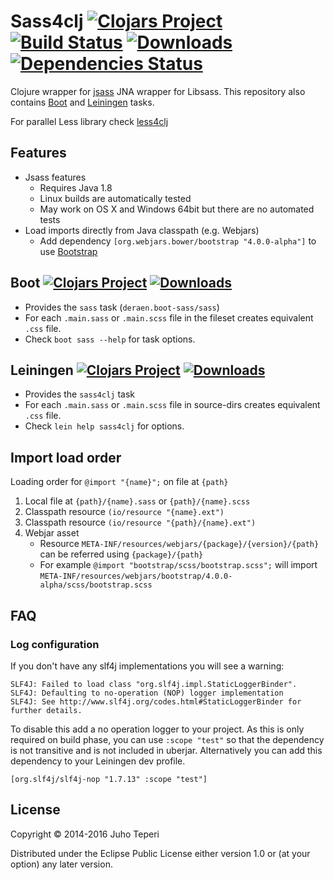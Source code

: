 # Sass4clj [![Clojars Project](https://img.shields.io/clojars/v/deraen/sass4clj.svg)](https://clojars.org/deraen/sass4clj) [![Build Status](https://travis-ci.org/Deraen/sass4clj.svg?branch=master)](https://travis-ci.org/Deraen/sass4clj) [![Downloads](https://jarkeeper.com/deraen/sass4clj/downloads.svg)](https://jarkeeper.com/deraen/sass4clj) [![Dependencies Status](https://jarkeeper.com/deraen/sass4clj/status.svg)](https://jarkeeper.com/deraen/sass4clj)

Clojure wrapper for [jsass](https://github.com/bit3/jsass/) JNA wrapper for Libsass.
This repository also contains [Boot](http://boot-clj.com/) and [Leiningen](http://leiningen.org/) tasks.

For parallel Less library check [less4clj](https://github.com/Deraen/less4clj)

## Features

- Jsass features
    - Requires Java 1.8
    - Linux builds are automatically tested
    - May work on OS X and Windows 64bit but there are no automated tests
- Load imports directly from Java classpath (e.g. Webjars)
    - Add dependency `[org.webjars.bower/bootstrap "4.0.0-alpha"]` to use [Bootstrap](http://getbootstrap.com/)

## Boot [![Clojars Project](https://img.shields.io/clojars/v/deraen/boot-sass.svg)](https://clojars.org/deraen/boot-sass) [![Downloads](https://jarkeeper.com/deraen/boot-sass/downloads.svg)](https://jarkeeper.com/deraen/boot-sass)

* Provides the `sass` task (`deraen.boot-sass/sass`)
* For each `.main.sass` or `.main.scss` file in the fileset creates equivalent `.css` file.
* Check `boot sass --help` for task options.

## Leiningen [![Clojars Project](https://img.shields.io/clojars/v/deraen/lein-sass4clj.svg)](https://clojars.org/deraen/lein-sass4clj) [![Downloads](https://jarkeeper.com/deraen/lein-sass4clj/downloads.svg)](https://jarkeeper.com/deraen/lein-sass4clj)

* Provides the `sass4clj` task
* For each `.main.sass` or `.main.scss` file in source-dirs creates equivalent `.css` file.
* Check `lein help sass4clj` for options.

## Import load order

Loading order for `@import "{name}";` on file at `{path}`

1. Local file at `{path}/{name}.sass` or `{path}/{name}.scss`
2. Classpath resource `(io/resource "{name}.ext")`
3. Classpath resource `(io/resource "{path}/{name}.ext")`
4. Webjar asset
    - Resource `META-INF/resources/webjars/{package}/{version}/{path}` can be referred using `{package}/{path}`
    - For example `@import "bootstrap/scss/bootstrap.scss";` will import  `META-INF/resources/webjars/bootstrap/4.0.0-alpha/scss/bootstrap.scss`

## FAQ

### Log configuration

If you don't have any slf4j implementations you will see a warning:

```
SLF4J: Failed to load class "org.slf4j.impl.StaticLoggerBinder".
SLF4J: Defaulting to no-operation (NOP) logger implementation
SLF4J: See http://www.slf4j.org/codes.html#StaticLoggerBinder for further details.
```

To disable this add a no operation logger to your project. As this is only required
on build phase, you can use `:scope "test"` so that the dependency is not
transitive and is not included in uberjar. Alternatively you can add this
dependency to your Leiningen dev profile.

```
[org.slf4j/slf4j-nop "1.7.13" :scope "test"]
```

## License

Copyright © 2014-2016 Juho Teperi

Distributed under the Eclipse Public License either version 1.0 or (at your option) any later version.
